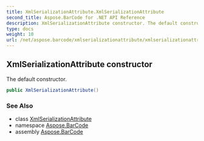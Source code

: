 ```yaml
---
title: XmlSerializationAttribute.XmlSerializationAttribute
second_title: Aspose.BarCode for .NET API Reference
description: XmlSerializationAttribute constructor. The default constructor
type: docs
weight: 10
url: /net/aspose.barcode/xmlserializationattribute/xmlserializationattribute/
---
```

## XmlSerializationAttribute constructor

The default constructor.

```csharp
public XmlSerializationAttribute()
```

### See Also

* class [XmlSerializationAttribute](../)
* namespace [Aspose.BarCode](../../../aspose.barcode/)
* assembly [Aspose.BarCode](../../../)



